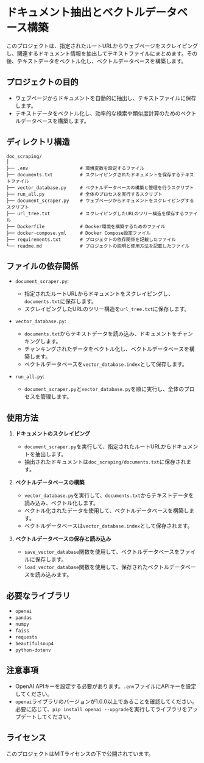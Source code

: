 # ドキュメント抽出とベクトルデータベース構築

このプロジェクトは、指定されたルートURLからウェブページをスクレイピングし、関連するドキュメント情報を抽出してテキストファイルにまとめます。その後、テキストデータをベクトル化し、ベクトルデータベースを構築します。

## プロジェクトの目的

- ウェブページからドキュメントを自動的に抽出し、テキストファイルに保存します。
- テキストデータをベクトル化し、効率的な検索や類似度計算のためのベクトルデータベースを構築します。

## ディレクトリ構造

```
doc_scraping/
│
├── .env                   # 環境変数を設定するファイル
├── documents.txt          # スクレイピングされたドキュメントを保存するテキストファイル
├── vector_database.py     # ベクトルデータベースの構築と管理を行うスクリプト
├── run_all.py             # 全体のプロセスを実行するスクリプト
├── document_scraper.py    # ウェブページからドキュメントをスクレイピングするスクリプト
├── url_tree.txt           # スクレイピングしたURLのツリー構造を保存するファイル
├── Dockerfile             # Docker環境を構築するためのファイル
├── docker-compose.yml     # Docker Compose設定ファイル
├── requirements.txt       # プロジェクトの依存関係を記載したファイル
└── readme.md              # プロジェクトの説明と使用方法を記載したファイル
```

## ファイルの依存関係

- `document_scraper.py`:
  - 指定されたルートURLからドキュメントをスクレイピングし、`documents.txt`に保存します。
  - スクレイピングしたURLのツリー構造を`url_tree.txt`に保存します。

- `vector_database.py`:
  - `documents.txt`からテキストデータを読み込み、ドキュメントをチャンキングします。
  - チャンキングされたデータをベクトル化し、ベクトルデータベースを構築します。
  - ベクトルデータベースを`vector_database.index`として保存します。

- `run_all.py`:
  - `document_scraper.py`と`vector_database.py`を順に実行し、全体のプロセスを管理します。

## 使用方法

1. **ドキュメントのスクレイピング**
   - `document_scraper.py`を実行して、指定されたルートURLからドキュメントを抽出します。
   - 抽出されたドキュメントは`doc_scraping/documents.txt`に保存されます。

2. **ベクトルデータベースの構築**
   - `vector_database.py`を実行して、`documents.txt`からテキストデータを読み込み、ベクトル化します。
   - ベクトル化されたデータを使用して、ベクトルデータベースを構築します。
   - ベクトルデータベースは`vector_database.index`として保存されます。

3. **ベクトルデータベースの保存と読み込み**
   - `save_vector_database`関数を使用して、ベクトルデータベースをファイルに保存します。
   - `load_vector_database`関数を使用して、保存されたベクトルデータベースを読み込みます。

## 必要なライブラリ

- `openai`
- `pandas`
- `numpy`
- `faiss`
- `requests`
- `beautifulsoup4`
- `python-dotenv`

## 注意事項

- OpenAI APIキーを設定する必要があります。`.env`ファイルにAPIキーを設定してください。
- `openai`ライブラリのバージョンが1.0.0以上であることを確認してください。必要に応じて、`pip install openai --upgrade`を実行してライブラリをアップデートしてください。

## ライセンス

このプロジェクトはMITライセンスの下で公開されています。